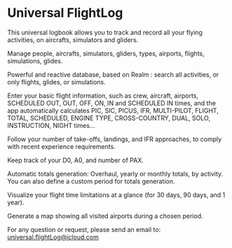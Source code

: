 # Universal FlightLog


This universal logbook allows you to track and record all your flying activities, on aircrafts, simulators and gliders.


Manage people, aircrafts, simulators, gliders, types, airports, flights, simulations, glides.

Powerful and reactive database, based on Realm : search all activities, or only flights, glides, or simulations.

Enter your basic flight information, such as crew, aircraft, airports, SCHEDULED OUT, OUT, OFF, ON, IN and SCHEDULED IN times, and the app automatically calculates PIC, SIC, PICUS, IFR, MULTI-PILOT, FLIGHT, TOTAL, SCHEDULED, ENGINE TYPE, CROSS-COUNTRY, DUAL, SOLO, INSTRUCTION, NIGHT times...

Follow your number of take-offs, landings, and IFR approaches, to comply with recent experience requirements.

Keep track of your D0, A0, and number of PAX.

Automatic totals generation: Overhaul, yearly or monthly totals, by activity. You can also define a custom period for totals generation.

Visualize your flight time limitations at a glance (for 30 days, 90 days, and 1 year).

Generate a map showing all visited airports during a chosen period.



For any question or request, please send an email to: universal.flightLog@icloud.com
